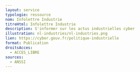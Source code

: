 ```yaml
---
layout: service
typologie: ressource
nom: Infolettre Industrie
titreHtml: Infolettre Industrie
description: S'informer sur les actus industrielles cyber
illustration: nl-industries/nl-industries.png
lien: https://cyber.gouv.fr/politique-industrielle
format: Publication 
droitsAcces:
  - ACCES_LIBRE
sources:
  - ANSSI
---
```

